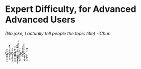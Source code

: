 Expert Difficulty, for Advanced Advanced Users
==============================================

*(No joke, I actually tell people the topic title) -iChun*

<br />

G̬̲͍̤̘̫̠͙͛ͫo͍͕̦̘̱ͤ̊́ͪ̏̽ö̖͓͕̪͍̝̗̣̽̈́d̲͇͉̰̠̘̫̫ͯ͊͒̒ ̪̺͎͇͉̟̻̮̞͆ͤͪ͊̿l̘̳͓̪ͬͭ̌͐͛̊͋̄͑u͉͍̞̤̞̺̙͐̓ͧc̪̲̤̔ͭ̓ͭk̯͚̣͍̤͇̟̾̎ͣ̏ͤ͛͑.̯͓͚͕̘͚̈́ͬ͆
